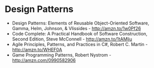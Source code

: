 Design Patterns
===============

- Design Patterns: Elements of Reusable Object-Oriented Software, Gamma, Helm, Johnson, & Vlissides - http://amzn.to/1w0Pf26
- Code Complete: A Practical Handbook of Software Construction, Second Edition, Steve McConnell - http://amzn.to/1tAMlju
- Agile Principles, Patterns, and Practices in C#, Robert C. Martin - http://amzn.to/WHEF0A
- Game Programming Patterns, Robert Nystrom - http://amzn.com/0990582906
